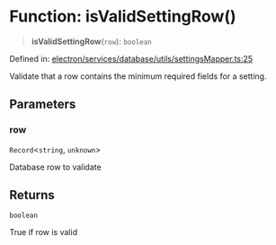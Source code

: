 # Function: isValidSettingRow()

> **isValidSettingRow**(`row`): `boolean`

Defined in: [electron/services/database/utils/settingsMapper.ts:25](https://github.com/Nick2bad4u/Uptime-Watcher/blob/3cce0c3b352c8390536ca3c7399ece50a05faf18/electron/services/database/utils/settingsMapper.ts#L25)

Validate that a row contains the minimum required fields for a setting.

## Parameters

### row

`Record`\<`string`, `unknown`\>

Database row to validate

## Returns

`boolean`

True if row is valid
